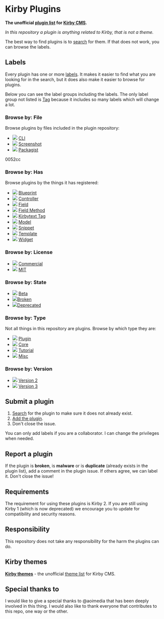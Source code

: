 # Kirby Plugins

**The unofficial **[plugin list](https://github.com/jenstornell/kirby-plugins/issues)** for [Kirby CMS](https://getkirby.com/).**

*In this repository a plugin is anything related to Kirby, that is not a theme.*

The best way to find plugins is to [search](https://github.com/jenstornell/kirby-plugins/issues) for them. If that does not work, you can browse the labels.

## Labels

Every plugin has one or more [labels](https://github.com/jenstornell/kirby-plugins/labels). It makes it easier to find what you are looking for in the search, but it does also make it easier to browse for plugins.

Below you can see the label groups including the labels. The only label group not listed is [Tag](https://github.com/jenstornell/kirby-plugins/labels?utf8=%E2%9C%93&q=Tag%3A+) because it includes so many labels which will change a lot.

### **Browse by:** File

Browse plugins by files included in the plugin repository:

- ![](https://placehold.it/15/eeeeee/000000?text=+) [CLI](https://github.com/jenstornell/kirby-plugins/labels/File%3A%20CLI)
- ![](https://placehold.it/15/eeeeee/000000?text=+) [Screenshot](https://github.com/jenstornell/kirby-plugins/labels/File%3A%20Screenshot)
- ![](https://placehold.it/15/eeeeee/000000?text=+) [Packagist](https://github.com/jenstornell/kirby-plugins/labels/File%3A%20Packagist)

0052cc

### **Browse by:** Has

Browse plugins by the things it has registered:

- ![](https://placehold.it/15/0052cc/000000?text=+) [Blueprint](https://github.com/jenstornell/kirby-plugins/labels/Has%3A%20blueprint)
- ![](https://placehold.it/15/0052cc/000000?text=+) [Controller](https://github.com/jenstornell/kirby-plugins/labels/Has%3A%20controller)
- ![](https://placehold.it/15/0052cc/000000?text=+) [Field](https://github.com/jenstornell/kirby-plugins/labels/Has%3A%20field)
- ![](https://placehold.it/15/0052cc/000000?text=+) [Field Method](https://github.com/jenstornell/kirby-plugins/labels/Has%3A%20fieldMethod)
- ![](https://placehold.it/15/0052cc/000000?text=+) [Kirbytext Tag](https://github.com/jenstornell/kirby-plugins/labels/Has%3A%20kirbytextTag)
- ![](https://placehold.it/15/0052cc/000000?text=+) [Model](https://github.com/jenstornell/kirby-plugins/labels/Has%3A%20model)
- ![](https://placehold.it/15/0052cc/000000?text=+) [Snippet](https://github.com/jenstornell/kirby-plugins/labels/Has%3A%20snippet)
- ![](https://placehold.it/15/0052cc/000000?text=+) [Template](https://github.com/jenstornell/kirby-plugins/labels/Has%3A%20template)
- ![](https://placehold.it/15/0052cc/000000?text=+) [Widget](https://github.com/jenstornell/kirby-plugins/labels/Has%3A%20widget)

### **Browse by:** License

- ![](https://placehold.it/15/c5def5/000000?text=+) [Commercial](https://github.com/jenstornell/kirby-plugins/labels/License%3A%20Commercial)
- ![](https://placehold.it/15/c5def5/000000?text=+) [MIT](https://github.com/jenstornell/kirby-plugins/labels/License%3A%20MIT)

### **Browse by:** State

- ![](https://placehold.it/15/fbca04/000000?text=+) [Beta](https://github.com/jenstornell/kirby-plugins/labels/State%3A%20Beta)
- ![](https://placehold.it/15/fbca04/000000?text=+)[Broken](https://github.com/jenstornell/kirby-plugins/labels/State%3A%20Broken)
- ![](https://placehold.it/15/fbca04/000000?text=+)[Deprecated](https://github.com/jenstornell/kirby-plugins/labels/State%3A%20Deprecated)

### **Browse by:** Type

Not all things in this repository are plugins. Browse by which type they are:

- ![](https://placehold.it/15/000000/000000?text=+) [Plugin](https://github.com/jenstornell/kirby-plugins/labels/Type%3A%20Plugin)
- ![](https://placehold.it/15/000000/000000?text=+) [Core](https://github.com/jenstornell/kirby-plugins/labels/Type%3A%20Core)
- ![](https://placehold.it/15/000000/000000?text=+) [Tutorial](https://github.com/jenstornell/kirby-plugins/labels/Type%3A%20Tutorial)
- ![](https://placehold.it/15/000000/000000?text=+) [Misc](https://github.com/jenstornell/kirby-plugins/labels/Type%3A%20Misc)

### **Browse by:** Version

- ![](https://placehold.it/15/5319e7/000000?text=+) [Version 2](https://github.com/jenstornell/kirby-plugins/labels/Version%3A%202)
- ![](https://placehold.it/15/5319e7/000000?text=+) [Version 3](https://github.com/jenstornell/kirby-plugins/labels/Version%3A%203)

<!--
### Label groups

- [Kirby versions](https://github.com/jenstornell/kirby-plugins/labels?utf8=%E2%9C%93&q=version)
- [Media](https://github.com/jenstornell/kirby-plugins/labels?utf8=%E2%9C%93&q=media)
- [Panel](https://github.com/jenstornell/kirby-plugins/labels?utf8=%E2%9C%93&q=panel)
- [SEO](https://github.com/jenstornell/kirby-plugins/labels?utf8=%E2%9C%93&q=seo)

-->

## Submit a plugin

1. [Search](https://github.com/jenstornell/kirby-plugins/issues) for the plugin to make sure it does not already exist.
1. [Add the plugin](https://github.com/jenstornell/kirby-plugins/issues/new).
1. Don't close the issue.

You can only add labels if you are a collaborator. I can change the privileges when needed.

## Report a plugin

If the plugin is **broken**, is **malware** or is **duplicate** (already exists in the plugin list), add a comment in the plugin issue. If others agree, we can label it. Don't close the issue!

## Requirements

The requirement for using these plugins is Kirby 2. If you are still using Kirby 1 (which is now deprecated) we encourage you to update for compatibility and security reasons.

## Responsibility

This repository does not take any responsibility for the harm the plugins can do. 

## Kirby themes

**[Kirby themes](https://github.com/jenstornell/kirby-themes)** - the unofficial [theme list](https://github.com/jenstornell/kirby-themes/issues) for Kirby CMS.

## Special thanks to

I would like to give a special thanks to @aoimedia that has been deeply involved in this thing. I would also like to thank everyone that contributes to this repo, one way or the other.
